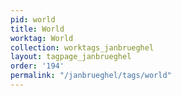 ```yaml
---
pid: world
title: World
worktag: World
collection: worktags_janbrueghel
layout: tagpage_janbrueghel
order: '194'
permalink: "/janbrueghel/tags/world"
---
```


